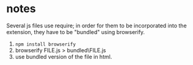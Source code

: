 # notes
Several js files use require; in order for them to be incorporated into the extension, they have to be "bundled" using browserify.

1. `npm install browserify`
2. browserify FILE.js > bundled\FILE.js
3. use bundled version of the file in html.